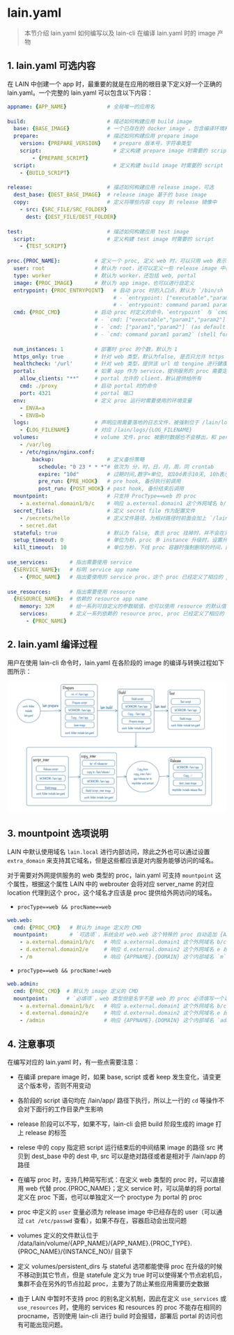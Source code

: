 # lain.yaml

>本节介绍 lain.yaml 如何编写以及 lain-cli 在编译 lain.yaml 时的 image 产物

## 1. lain.yaml 可选内容

在 LAIN 中创建一个 app 时，最重要的就是在应用的根目录下定义好一个正确的 lain.yaml。一个完整的 lain.yaml 可以包含以下内容：

```yaml
appname: {APP_NAME}             # 全局唯一的应用名

build:                          # 描述如何构建应用 build image 
  base: {BASE_IMAGE}            # 一个已存在的 docker image ，包含编译环境和默认的配置     
  prepare:                      # 描述如何构建应用 prepare image
    version: {PREPARE_VERSION}    # prepare 版本号，字符串类型
    script:                       # 定义构建 prepare image 时需要的 script
        - {PREPARE_SCRIPT}
  script:                         # 定义构建 build image 时需要的 script
    - {BUILD_SCRIPT}

release:                        # 描述如何构建应用 release image，可选
  dest_base: {DEST_BASE_IMAGE}  # release image 基于的 base image
  copy:                         # 定义将哪些内容 copy 到 release 镜像中
    - src: {SRC_FILE/SRC_FOLDER}
      dest: {DEST_FILE/DEST_FOLDER}

test:                           # 描述如何构建应用 test image
  script:                       # 定义构建 test image 时需要的 script
    - {TEST_SCRIPT}

proc.{PROC_NAME}:           # 定义一个 proc, 定义 web 时，可以只用 web 表示 web.web
  user: root                # 默认为 root，还可以定义一些 release image 中存在的 user，比如 nobody 等
  type: worker              # 默认为 worker，还包括 web, portal
  image: {PROC_IMAGE}       # 默认为 app image，也可以进行自定义
  entrypoint: {PROC_ENTRYPOINT}   # 启动 proc 时的入口点，默认为 `/bin/sh -c`，支持类似于 `Dockerfile` 中的 `ENTRYPOINT` 的两种格式：
                                  # - `entrypoint: ["executable","param1","param2"]` (exec form)
                                  # - `entrypoint: command param1 param2` (shell form)
  cmd: {PROC_CMD}           # 启动 proc 时定义的命令，`entrypoint` 与 `cmd` 必须至少写一个，支持类似于 `Dockerfile` 中的 `CMD` 的三种格式：
                            # - `cmd: ["executable","param1","param2"]` (exec form)
                            # - `cmd: ["param1","param2"]` (as default parameters to entrypoint)
                            # - `cmd: command param1 param2` (shell form)

  num_instances: 1          # 部署时 proc 的个数，默认为 1
  https_only: true          # 针对 web 类型，默认为false, 是否只允许 https 访问
  healthcheck: '/url'       # 针对 web 类型，提供该 url 给 tengine 进行健康检查
  portal:                   # 如果 app 作为 service，提供服务的 proc 需要定义 portal
    allow_clients: "**"     # portal 允许的 client，默认提供给所有
    cmd: ./proxy            # 启动 portal 时的命令
    port: 4321              # portal 端口
  env:                      # 定义 proc 运行时需要使用的环境变量
    - ENVA=a
    - ENVB=b
  logs:                     # 声明应用需要落地的日志文件，被强制位于 /lain/logs 目录之下
    - {LOG_FILENAME}        # 对应 /lain/logs/{LOG_FILENAME}
  volumes:                  # volume 文件，proc 被删时数据也不会移出，和 persistent_dirs 等效
    - /var/log
    - /etc/nginx/nginx.conf:
        backup:                 # 定义备份策略
          schedule: "0 23 * * *"# 依次为 分，时，日，月，周，同 crontab 
          expire: "10d"         # 过期时间,数字+单位, 如10d表示10天, 10h表示10小时, 3m表示3分钟
          pre_run: {PRE_HOOK}   # pre hook, 备份执行前调用
          post_run: {POST_HOOK} # post hook, 备份结束后调用
  mountpoint:                   # 只支持 ProcType==web 的 proc
    - a.external.domain1/b/c    # 响应 a.external.domain1 这个外网域名 b/c 段 location 的请求，转发到 lain 内网 upstream
  secret_files:                 # 定义 secret file 作为配置文件
    - /secrets/hello            # 定义文件路径，为相对路径时前面会加上 `/lain/app/`
    - secret.dat 
  stateful: true                # 默认为 false, 表示 proc 挂掉时，并不会在另外一个节点重新启动容器
  setup_timeout: 0              # 单位为秒，proc 多 instance 升级时，设置升级前一个 proc 后隔多少秒升级后一个应用，用于保障服务不中断
  kill_timeout:  10             # 单位为秒，下线 proc 容器时强制删除的时间，即 docker stop timeout 时间\

use_services:       # 指出需要使用 service
  {SERVICE_NAME}:   # 标明 service app name
    - {PROC_NAME}   # 指出要使用的 service proc，这个 proc 已经定义了相应的 portal

use_resources:      # 指出需要使用 resource
  {RESOURCE_NAME}:  # 依赖的 resource app name
    memory: 32M     # 给一系列可自定义的参数赋值，也可以使用 resource 的默认值
    services:       # 定义一系列依赖的 resource proc, proc 已经定义了相应的 portal
      - {PROC_NAME}

```


## 2. lain.yaml 编译过程

用户在使用 lain-cli 命令时，lain.yaml 在各阶段的 image 的编译与转换过程如下图所示：

![workflow](img/workflow.png)


## <a id="mountpoint"></a>3. mountpoint 选项说明

LAIN 中默认使用域名 `lain.local` 进行内部访问，除此之外也可以通过设置 `extra_domain` 来支持其它域名，但是这些都应该是对内服务能够访问的域名。

对于需要对外网提供服务的 web 类型的 proc，lain.yaml 可支持 `mountpoint` 这个属性，根据这个属性 LAIN 中的 webrouter 会将对应 server_name 的对应 location 代理到这个 proc，这个域名才应该是 proc 提供给外网访问的域名。

- `procType==web && procName==web`

```yaml
web.web:
  cmd: {PROC_CMD}   # 默认为 image 定义的 CMD
  mountpoint:       # `可选项`，系统会对 web.web 这个特殊的 proc 自动追加 {APPNAME}.{DOMAIN} 的请求响应
    - a.external.domain1/b/c   # 响应 a.external.domain1 这个外网域名 b/c 段 location 的请求，转发到 lain 内网这个 proc 对应 upstream
    - d.external.domain2/e     # 响应 d.external.domain2 这个外网域名 e 段 location 的请求，转发到 lain 内网这个 proc 对应 upstream
    - /m                       # 响应 {APPNAME}.{DOMAIN} 这个内部域名 `m` 段 localtion 的请求，转发到 lain 内网这个 proc 对应 upstream
```

- `procType==web && procName!=web`

```yaml
web.admin:
  cmd: {PROC_CMD}  # 默认为 image 定义的 CMD
  mountpoint:      # `必填项`，web 类型但是名字不是 web 的 proc 必须填写一个以上的 mountpoint
    - a.external.domain1/b/c   # 响应 a.external.domain1 这个外网域名 b/c 段 location 的请求，转发到 lain 内网这个 proc 对应 upstream
    - d.external.domain2/e     # 响应 d.external.domain2 这个外网域名 e 段 location 的请求，转发到 lain 内网这个 proc 对应 upstream
    - /admin                   # 响应 {APPNAME}.{DOMAIN} 这个内部域名 `admin` 段 localtion 的请求，转发到 lain 内网这个 proc 对应 upstream
```


## 4. 注意事项
在编写对应的 lain.yaml 时，有一些点需要注意：

- 在编译 prepare image 时，如果 base, script 或者 keep 发生变化，请变更这个版本号，否则不用变动

- 各阶段的 script 语句均在 /lain/app/ 路径下执行，所以上一行的 `cd` 等操作不会对下面行的工作目录产生影响

- release 阶段可以不写，如果不写，lain-cli 会把 build 阶段生成的 image 打上 release 的标签

- relese 中的 copy 指定把 script 运行结束后的中间结果 image 的路径 src 拷贝到 dest_base 中的 dest 中, src 可以是绝对路径或者是相对于 /lain/app 的路径

- 在编写 proc 时，支持几种简写形式：在定义 web 类型的 proc 时，可以直接用 web 代替 proc.{PROC_NAME}；定义 service 时，可以简单的将 portal 定义在 proc 下面，也可以单独定义一个 proctype 为 portal 的 proc

- proc 中定义的 `user` 变量必须为 release image 中已经存在的 user（可以通过 `cat /etc/passwd` 查看），如果不存在，容器启动会出现问题

- volumes 定义的文件默认位于 /data/lain/volume/{APP_NAME}/{APP_NAME}.{PROC_TYPE}.{PROC_NAME}/{INSTANCE_NO}/ 目录下

- 定义 volumes/persistent_dirs 与 stateful 选项都能使得 proc 在升级的时候不移动到其它节点，但是 statefule 定义为 true 时可以使得某个节点宕机后，集群不会在另外的节点拉起 proc，主要为了防止某些应用需要历史数据

- 由于 LAIN 中暂时不支持 proc 的别名定义机制，因此在定义 `use_services` 或 `use_resources` 时，使用的 services 和 resources 的 proc 不能存在相同的 procname，否则使用 lain-cli 进行 build 时会报错，部署后 portal 的访问也有可能出现问题。
